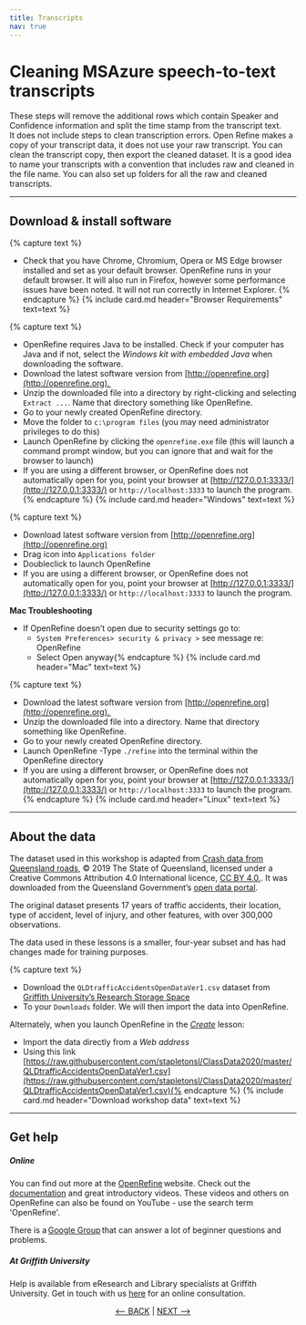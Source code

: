 ```yaml
---
title: Transcripts
nav: true
---
```

# Cleaning MSAzure speech-to-text transcripts

These steps will remove the additional rows which contain Speaker and Confidence information and split the time stamp from the transcript text.  
It does not include steps to clean transcription errors.
Open Refine makes a copy of your transcript data, it does not use your raw transcript.  You can clean the transcript copy, then export the cleaned dataset.  It is a good idea to name your transcripts with a convention that includes raw and cleaned in the file name.  You can also set up folders for all the raw and cleaned transcripts. 

-----

## Download & install software

{% capture text %}
- Check that you have Chrome, Chromium, Opera or MS Edge browser installed and set as your default browser. OpenRefine runs in your default browser. It will also run in Firefox, however some performance issues have been noted. It will not run correctly in Internet Explorer.
{% endcapture %}
{% include card.md header="Browser Requirements" text=text %}

{% capture text %}
- OpenRefine requires Java to be installed.  Check if your computer has Java and if not, select the *Windows kit with embedded Java* when downloading the software.
- Download the latest software version from [http://openrefine.org](http://openrefine.org). 
- Unzip the downloaded file into a directory by right-clicking and selecting `Extract ...`.   Name that directory something like OpenRefine.
- Go to your newly created OpenRefine directory.
- Move the folder to `c:\program files` (you may need administrator privileges to do this)
- Launch OpenRefine by clicking the `openrefine.exe` file (this will launch a command prompt window, but you can ignore that and wait for the browser to launch)
- If you are using a different browser, or OpenRefine does not automatically open for you, point your browser at [http://127.0.0.1:3333/](http://127.0.0.1:3333/) or `http://localhost:3333` to launch the program.
 {% endcapture %}
{% include card.md header="Windows" text=text %}
  
{% capture text %}
- Download latest software version from [http://openrefine.org](http://openrefine.org)
- Drag icon into `Applications folder`
- Doubleclick to launch OpenRefine
- If you are using a different browser, or OpenRefine does not automatically open for you, point your browser at [http://127.0.0.1:3333/](http://127.0.0.1:3333/) or `http://localhost:3333` to launch the program.
  
 **Mac Troubleshooting**
- If OpenRefine doesn’t open due to security settings go to:
  - `System Preferences> security & privacy >` see message re: OpenRefine
  - Select Open anyway{% endcapture %}
{% include card.md header="Mac" text=text %}

{% capture text %}
- Download the latest software version from [http://openrefine.org](http://openrefine.org). 
- Unzip the downloaded file into a directory. Name that directory something like OpenRefine.
- Go to your newly created OpenRefine directory.
- Launch OpenRefine
-Type `./refine` into the terminal within the OpenRefine directory
- If you are using a different browser, or OpenRefine does not automatically open for you, point your browser at [http://127.0.0.1:3333/](http://127.0.0.1:3333/) or `http://localhost:3333` to launch the program.{% endcapture %}
{% include card.md header="Linux" text=text %}

-----

## About the data

The dataset used in this workshop is adapted from [Crash data from Queensland roads](https://www.data.qld.gov.au/dataset/crash-data-from-queensland-roads), © 2019 The State of Queensland, licensed under a Creative Commons Attribution 4.0 International licence, [CC BY 4.0.](https://creativecommons.org/licenses/by/4.0/).  It was downloaded from the Queensland Government’s [open data portal](https://www.data.qld.gov.au/).

The original dataset presents 17 years of traffic accidents, their location, type of accident, level of injury, and other features, with over 300,000 observations. 

The  data used in these lessons is a smaller, four-year subset and has had changes made for training purposes. 

{% capture text %}
- Download the `QLDtrafficAccidentsOpenDataVer1.csv` dataset from [Griffith University’s Research Storage Space](https://research-storage.griffith.edu.au/owncloud/index.php/s/4Yn7Hdeb2NNqYMF)
- To your `Downloads` folder. We will then import the data into OpenRefine.

Alternately, when you launch OpenRefine in the [*Create*](https://griffithunilibrary.github.io/intro-data-wrangle/content/2-lesson.html) lesson:

- Import the data directly from a *Web address*
- Using this link [https://raw.githubusercontent.com/stapletonsl/ClassData2020/master/QLDtrafficAccidentsOpenDataVer1.csv](https://raw.githubusercontent.com/stapletonsl/ClassData2020/master/QLDtrafficAccidentsOpenDataVer1.csv){% endcapture %}
{% include card.md header="Download workshop data" text=text %}

-----


## Get help

##### Online

You can find out more at the [OpenRefine](http://openrefine.org) website.  Check out the [documentation](http://openrefine.org/documentation.html) and great introductory videos. These videos and others on OpenRefine can also be found on YouTube - use the search term 'OpenRefine'.

There is a [Google Group](https://groups.google.com/forum/#!forum/openrefine) that can answer a lot of beginner questions and problems.

##### At Griffith University

Help is available from eResearch and Library specialists at Griffith University. Get in touch with us [here](https://intranet.secure.griffith.edu.au/library/forms/help) for an online consultation.

<p align="center">
  <a href="https://griffithunilibrary.github.io/intro-data-wrangle/"><-- BACK</a> |
  <a href="https://griffithunilibrary.github.io/intro-data-wrangle/content/1-intro.html">NEXT --></a>
</p> 
